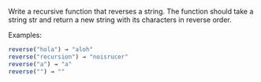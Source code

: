 Write a recursive function that reverses a string.
The function should take a string str and return a new string with its characters in reverse order.

Examples:

```js
reverse("hola") → "aloh"
reverse("recursion") → "noisrucer"
reverse("a") → "a"
reverse("") → ""
```
